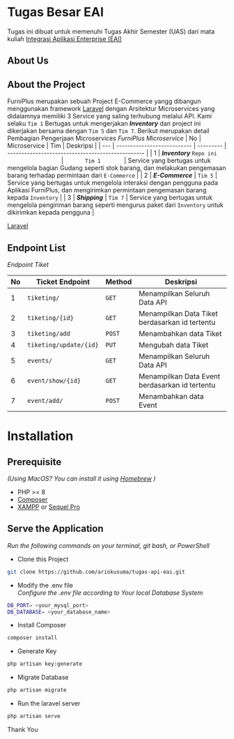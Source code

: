 

# Tugas Besar EAI

Tugas ini dibuat untuk memenuhi Tugas Akhir  Semester (UAS) dari mata kuliah [Integrasi Aplikasi Enterprise (EAI)](https://lms.telkomuniversity.ac.id/course/view.php?id=32905)


## About Us

## About the Project
FurniPlus merupakan sebuah Project E-Commerce yangg dibangun menggunakan framework [Laravel](https://laravel.com/) dengan Arsitektur Microservices yang didalamnya memiliki 3 Service yang saling terhubung melalui API.  Kami selaku `Tim 1` Bertugas untuk mengerjakan ***Inventory*** dan project ini dikerjakan bersama dengan `Tim 5` dan `Tim 7`. Berikut merupakan detail Pembagian Pengerjaan Microservices
*FurniPlus Microservice*
| No  |      Microservice           |    Tim    | Deskripsi                                        |
| --- | --------------------------- | --------- | ------------------------------------------------- |
| 1   | ***Inventory*** `Repo ini` <img width=120/> |<img width=50/>`Tim 1`  <img width=50/>| Service yang bertugas untuk mengelola bagian Gudang seperti stok barang, dan melakukan pengemasan barang terhadap permintaan dari `E-Commerce`           |
| 2   | ***E-Commerce***            |  `Tim 5`  | Service yang bertugas untuk mengelola interaksi dengan pengguna pada Aplikasi FurniPlus, dan mengirimkan permintaan pengemasan barang kepada `Inventory` |
| 3   | ***Shipping***              |  `Tim 7`  | Service yang bertugas untuk mengelola pengiriman barang seperti mengurus paket dari `Inventory` untuk  dikirimkan kepada pengguna                        |


[Laravel](https://laravel.com)

## Endpoint List

*Endpoint Tiket*

| No  | Ticket Endpoint            | Method | Deskripsi                                         |
| --- | -------------------------- | ------ | ------------------------------------------------- |
| 1   | `tiketing/`                | `GET`  | Menampilkan Seluruh Data API                      |
| 2   | `tiketing/{id}`            | `GET`  | Menampilkan Data Tiket berdasarkan id tertentu    |
| 3   | `tiketing/add`             | `POST` | Menambahkan data Tiket                            |
| 4   | `tiketing/update/{id}`     | `PUT`  | Mengubah data Tiket                               |
| 5   | `events/`                  | `GET`  | Menampilkan Seluruh Data API                      |
| 6   | `event/show/{id}`          | `GET`  | Menampilkan Data Event berdasarkan id tertentu    |
| 7   | `event/add/`               | `POST` | Menambahkan data Event                            |



# Installation
## Prerequisite
*(Using MacOS? You can install it using [Homebrew](https://brew.sh/) )*
- PHP >= 8
- [Composer](https://getcomposer.org/) 
- [XAMPP](https://www.apachefriends.org/download.html) or [Sequel Pro](http://sequelpro.com/)


## Serve the Application
*Run the following commands on your terminal, git bash, or PowerShell*

- Clone this Project
```bash
git clone https://github.com/ariokusuma/tugas-api-eai.git
```

- Modify the .env file <br>
*Configure the .env file according to Your local Database System*
```bash
DB_PORT= <your_mysql_port>
DB_DATABASE= <your_database_name>
```

- Install Composer
```bash
composer install
```

- Generate Key
```bash
php artisan key:generate
```

- Migrate Database
```bash
php artisan migrate
```

- Run the laravel server
```bash
php artisan serve
```


Thank You

